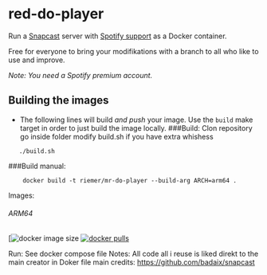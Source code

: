 # red-do-player

Run a [Snapcast](https://github.com/badaix/snapcast) server with [Spotify support](https://github.com/librespot-org/librespot) as a Docker container.

Free for everyone to bring your modifikations with a branch to all who like to use and improve.

_Note: You need a Spotify premium account._

## Building the images

* The following lines will build _and push_ your image. Use the `build` make target in order to just build the image locally.
###Build:
    Clon repository
    go inside folder
    modify build.sh if you have extra whishess
 ```   
    ./build.sh
```

###Build manual:
```
    docker build -t riemer/mr-do-player --build-arg ARCH=arm64 .
```

Images:
###### ARM64
[![docker image size](https://img.shields.io/docker/image-size/riemerk/mr-do-snapserver/latest?style=flat-square)
[![docker pulls](https://img.shields.io/docker/pulls/riemerk/mr-do-snapserver/latest.svg)](https://hub.docker.com/r/riemerk/mr-do-snapserver/)



Run:
    See docker compose file
Notes:
    All code all i reuse is liked direkt to the main creator in Doker file
    main credits: https://github.com/badaix/snapcast